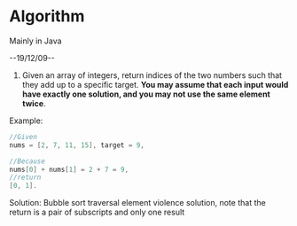 # Algorithm
Mainly in Java

--19/12/09--
1. Given an array of integers, return indices of the two numbers such that they add up to a specific target.
**You may assume that each input would have exactly one solution, and you may not use the same element twice**.

Example:
```Java
//Given 
nums = [2, 7, 11, 15], target = 9,

//Because 
nums[0] + nums[1] = 2 + 7 = 9,
//return 
[0, 1].
```

Solution:
Bubble sort traversal element violence solution, note that the return is a pair of subscripts and only one result